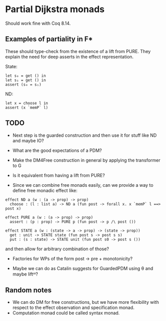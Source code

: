# Partial Dijkstra monads

Should work fine with Coq 8.14.

## Examples of partiality in F*

These should type-check from the existence of a lift from PURE.
They explain the need for deep asserts in the effect representation.

State:
```fstar
let s₀ = get () in
let s₁ = get () in
assert (s₀ = s₁)
```

ND:
```fstar
let x = choose l in
assert (x `memP` l)
```

## TODO

- Next step is the guarded construction and then use it for stuff like ND and
maybe IO?

- What are the good expectations of a PDM?

- Make the DM4Free construction in general by applying the transformer to G

- Is it equivalent from having a lift from PURE?

- Since we can combine free monads easily, can we provide a way to define free
monadic effect like:

```fstar
effect ND a (w : (a -> prop) -> prop)
  choose : (l : list a) -> ND a (fun post -> forall x. x `memP` l ==> post x)
```

```fstar
effect PURE a (w : (a -> prop) -> prop)
  assert : (p : prop) -> PURE p (fun post -> p /\ post ())
```

```fstar
effect STATE a (w : (state -> a -> prop) -> (state -> prop))
  get : unit -> STATE state (fun post s -> post s s)
  put : (s : state) -> STATE unit (fun post s0 -> post s ())
```

and then allow for arbitrary combination of those?

- Factories for WPs of the form post → pre + monotonicity?

- Maybe we can do as Catalin suggests for GuardedPDM using θ and maybe liftᵂ?

## Random notes

- We can do DM for free constructions, but we have more flexibility with respect
to the effect observation and specification monad.
- Computation monad could be called syntax monad.